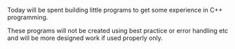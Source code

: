 Today will be spent building little programs to get some experience in C++ programming.

These programs will not be created using best practice or error handling etc and will be more designed work if used properly only.
